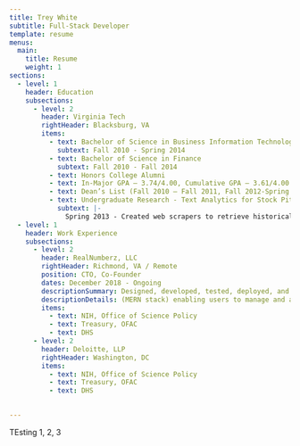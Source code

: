 ```yaml
---
title: Trey White
subtitle: Full-Stack Developer
template: resume
menus:
  main:
    title: Resume
    weight: 1
sections:
  - level: 1
    header: Education
    subsections:
      - level: 2
        header: Virginia Tech
        rightHeader: Blacksburg, VA
        items:
          - text: Bachelor of Science in Business Information Technology
            subtext: Fall 2010 - Spring 2014
          - text: Bachelor of Science in Finance
            subtext: Fall 2010 - Fall 2014
          - text: Honors College Alumni
          - text: In-Major GPA – 3.74/4.00, Cumulative GPA – 3.61/4.00
          - text: Dean’s List (Fall 2010 – Fall 2011, Fall 2012-Spring 2014)
          - text: Undergraduate Research - Text Analytics for Stock Pitch Accuracy Assessment
            subtext: |-
              Spring 2013 - Created web scrapers to retrieve historical stock pitch assessments from [The Motley Fool](https://www.fool.com/). Then, created python application implementing NumPy, NLP, and NLTK to determine if positive or negative verbiage used in stock pitches were linked to accurate predictions.
  - level: 1
    header: Work Experience
    subsections:
      - level: 2
        header: RealNumberz, LLC
        rightHeader: Richmond, VA / Remote
        position: CTO, Co-Founder
        dates: December 2018 - Ongoing
        descriptionSummary: Designed, developed, tested, deployed, and maintained a progressive web application
        descriptionDetails: (MERN stack) enabling users to manage and analyze passive real estate investing portfolios.
        items:
          - text: NIH, Office of Science Policy
          - text: Treasury, OFAC
          - text: DHS
      - level: 2
        header: Deloitte, LLP
        rightHeader: Washington, DC
        items:
          - text: NIH, Office of Science Policy
          - text: Treasury, OFAC
          - text: DHS
      

---
```


TEsting 1, 2, 3
